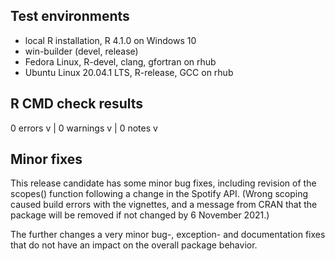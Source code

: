 ## Test environments

* local R installation, R 4.1.0 on Windows 10
* win-builder (devel, release)
* Fedora Linux, R-devel, clang, gfortran on rhub
* Ubuntu Linux 20.04.1 LTS, R-release, GCC on rhub

## R CMD check results

0 errors v | 0 warnings v | 0 notes v

## Minor fixes

This release candidate has some minor bug fixes, including revision of the scopes() function following a change in the Spotify API.  (Wrong scoping caused build errors with the vignettes, and a message from CRAN that the package will be removed if not changed by 6 November 2021.)

The further changes a very minor bug-, exception- and documentation fixes that do not have an impact on the overall package behavior.
